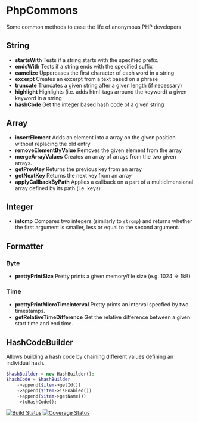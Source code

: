 # PhpCommons

Some common methods to ease the life of anonymous PHP developers

## String
* **startsWith** Tests if a string starts with the specified prefix.
* **endsWith** Tests if a string ends with the specified suffix
* **camelize** Uppercases the first character of each word in a string
* **excerpt** Creates an excerpt from a text based on a phrase
* **truncate** Truncates a given string after a given length (if necessary)
* **highlight** Highlights (i.e. adds html-tags arround the keyword) a given keyword in a string
* **hashCode** Get the integer based hash code of a given string

## Array
* **insertElement** Adds an element into a array on the given position without replacing the old entry
* **removeElementByValue** Removes the given element from the array
* **mergeArrayValues** Creates an array of arrays from the two given arrays.
* **getPrevKey** Returns the previous key from an array
* **getNextKey** Returns the next key from an array
* **applyCallbackByPath**  Applies a callback on a part of a multidimensional array defined by its path (i.e. keys)

## Integer
* **intcmp** Compares two integers (similarly to `strcmp`) and returns whether the first argument is smaller, less or equal to the second argument.

## Formatter

### Byte
* **prettyPrintSize** Pretty prints a given memory/file size (e.g. 1024 -> 1kB)

### Time
* **prettyPrintMicroTimeInterval** Pretty prints an interval specfied by two timestamps. 
* **getRelativeTimeDifference** Get the relative difference between a given start time and end time.


## HashCodeBuilder
Allows building a hash code by chaining different values defining an individual hash.
```php
$hashBuilder = new HashBuilder();
$hashCode = $hashBuilder
    ->append($item->getId())
    ->append($item->isEnabled())
    ->append($item->getName())
    ->toHashCode();
```

[![Build Status](https://travis-ci.org/Stinger-Soft/PhpCommons.svg?branch=master)](https://travis-ci.org/Stinger-Soft/PhpCommons)
[![Coverage Status](https://coveralls.io/repos/github/Stinger-Soft/PhpCommons/badge.svg?branch=master)](https://coveralls.io/github/Stinger-Soft/PhpCommons?branch=master)
